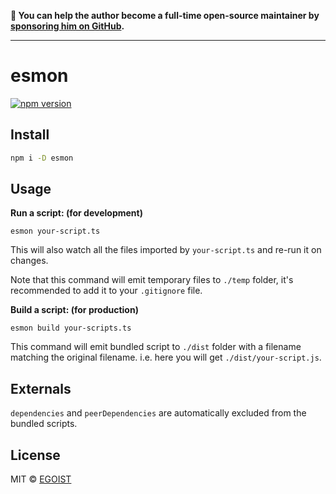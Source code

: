 **💛 You can help the author become a full-time open-source maintainer by [sponsoring him on GitHub](https://github.com/sponsors/egoist).**

---

# esmon

[![npm version](https://badgen.net/npm/v/esmon)](https://npm.im/esmon)

## Install

```bash
npm i -D esmon
```

## Usage

**Run a script: (for development)**

```
esmon your-script.ts
```

This will also watch all the files imported by `your-script.ts` and re-run it on changes.

Note that this command will emit temporary files to `./temp` folder, it's recommended to add it to your `.gitignore` file.

**Build a script: (for production)**

```
esmon build your-scripts.ts
```

This command will emit bundled script to `./dist` folder with a filename matching the original filename. i.e. here you will get `./dist/your-script.js`.

## Externals

`dependencies` and `peerDependencies` are automatically excluded from the bundled scripts.

## License

MIT &copy; [EGOIST](https://github.com/sponsors/egoist)
